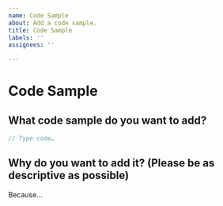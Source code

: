 ```yaml
---
name: Code Sample
about: Add a code sample.
title: Code Sample
labels: ''
assignees: ''

---
```


# Code Sample
## What code sample do you want to add?
```swift
// Type code…
```
## Why do you want to add it? (Please be as descriptive as possible)
Because…
